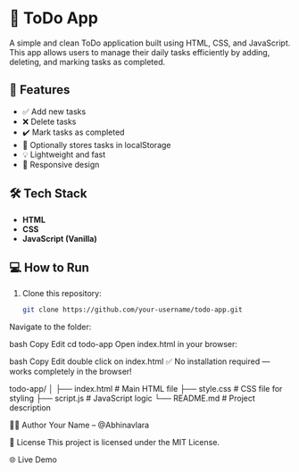 
# 📝 ToDo App

A simple and clean ToDo application built using HTML, CSS, and JavaScript.
This app allows users to manage their daily tasks efficiently by adding, deleting, and marking tasks as completed.

## 🚀 Features

- ✅ Add new tasks  
- ❌ Delete tasks  
- ✔️ Mark tasks as completed  
- 💾 Optionally stores tasks in localStorage  
- 💡 Lightweight and fast  
- 📱 Responsive design

## 🛠️ Tech Stack

- **HTML**
- **CSS**
- **JavaScript (Vanilla)**

## 💻 How to Run

1. Clone this repository:
   ```bash
   git clone https://github.com/your-username/todo-app.git
Navigate to the folder:

bash
Copy
Edit
cd todo-app
Open index.html in your browser:

bash
Copy
Edit
double click on index.html
✅ No installation required — works completely in the browser!

todo-app/
│
├── index.html       # Main HTML file
├── style.css        # CSS file for styling
├── script.js        # JavaScript logic
└── README.md        # Project description

🙋‍♂️ Author
Your Name – @Abhinavlara

📄 License
This project is licensed under the MIT License.

🌐 Live Demo











